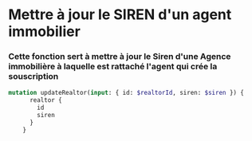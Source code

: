 # Mettre à jour le SIREN d'un agent immobilier

### Cette fonction sert à mettre à jour le Siren d'une Agence immobilière à laquelle est rattaché l'agent qui crée la souscription&#x20;

```graphql
mutation updateRealtor(input: { id: $realtorId, siren: $siren }) {
      realtor {
        id
        siren
      }
    }
```
